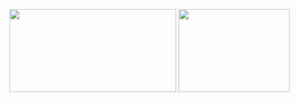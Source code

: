 <div style="display: flex; justify-content: space-between;">
    <img height="150px" width="300px" src="https://github-readme-stats.vercel.app/api?username=UCodeUStory&bg_color=30,e96443,904e95&title_color=fff&text_color=fff"/>
    <img height="150px" width="200px" src="https://github-readme-stats.vercel.app/api/top-langs/?username=UCodeUStory&layout=compact&bg_color=30,e96443,904e95&title_color=fff&text_color=fff"/>
</div>
<!--
**UCodeUStory/UCodeUStory** is a ✨ _special_ ✨ repository because its `README.md` (this file) appears on your GitHub profile.

Here are some ideas to get you started:

- 🔭 I’m currently working on ...
- 🌱 I’m currently learning ...
- 👯 I’m looking to collaborate on ...
- 🤔 I’m looking for help with ...
- 💬 Ask me about ...
- 📫 How to reach me: ...
- 😄 Pronouns: ...
- ⚡ Fun fact: ...
-->
